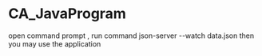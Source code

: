 # CA_JavaProgram


open command prompt , 
run command json-server --watch data.json 
then you may use the application  
